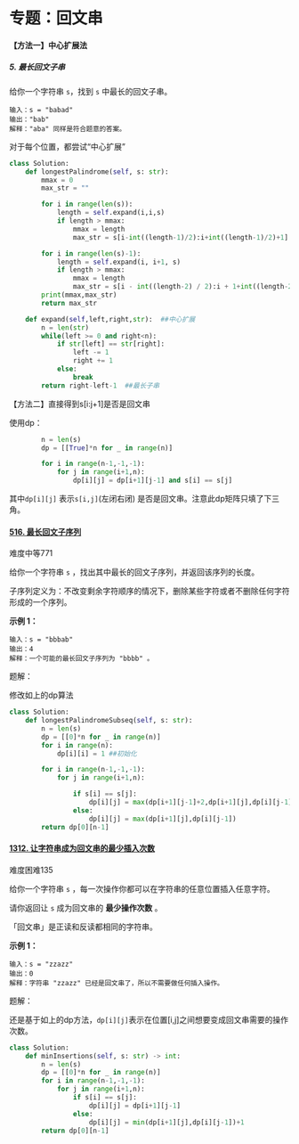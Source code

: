 # 专题：回文串

#### 【方法一】中心扩展法

##### 5. 最长回文子串

给你一个字符串 `s`，找到 `s` 中最长的回文子串。

```
输入：s = "babad"
输出："bab"
解释："aba" 同样是符合题意的答案。
```

对于每个位置，都尝试“中心扩展”

```python
class Solution:
    def longestPalindrome(self, s: str):
        mmax = 0
        max_str = ""

        for i in range(len(s)):
            length = self.expand(i,i,s)
            if length > mmax:
                mmax = length
                max_str = s[i-int((length-1)/2):i+int((length-1)/2)+1]

        for i in range(len(s)-1):
            length = self.expand(i, i+1, s)
            if length > mmax:
                mmax = length
                max_str = s[i - int((length-2) / 2):i + 1+int((length-2) / 2) + 1]
        print(mmax,max_str)
        return max_str

    def expand(self,left,right,str):  ##中心扩展
        n = len(str)
        while(left >= 0 and right<n):
            if str[left] == str[right]:
                left -= 1
                right += 1
            else:
                break
        return right-left-1  ##最长子串
```

【方法二】直接得到s[i:j+1]是否是回文串

使用dp：

```python
        n = len(s)
        dp = [[True]*n for _ in range(n)]

        for i in range(n-1,-1,-1):
            for j in range(i+1,n):
                dp[i][j] = dp[i+1][j-1] and s[i] == s[j]
```

其中`dp[i][j]` 表示`s[i,j]`(左闭右闭) 是否是回文串。注意此dp矩阵只填了下三角。



#### [516. 最长回文子序列](https://leetcode-cn.com/problems/longest-palindromic-subsequence/)

难度中等771

给你一个字符串 `s` ，找出其中最长的回文子序列，并返回该序列的长度。

子序列定义为：不改变剩余字符顺序的情况下，删除某些字符或者不删除任何字符形成的一个序列。

 

**示例 1：**

```
输入：s = "bbbab"
输出：4
解释：一个可能的最长回文子序列为 "bbbb" 。
```

题解：

修改如上的dp算法

```python
class Solution:
    def longestPalindromeSubseq(self, s: str):
        n = len(s)
        dp = [[0]*n for _ in range(n)]
        for i in range(n):
            dp[i][i] = 1 ##初始化

        for i in range(n-1,-1,-1):
            for j in range(i+1,n):

                if s[i] == s[j]:
                    dp[i][j] = max(dp[i+1][j-1]+2,dp[i+1][j],dp[i][j-1])
                else:
                    dp[i][j] = max(dp[i+1][j],dp[i][j-1])
        return dp[0][n-1]
```



#### [1312. 让字符串成为回文串的最少插入次数](https://leetcode-cn.com/problems/minimum-insertion-steps-to-make-a-string-palindrome/)

难度困难135

给你一个字符串 `s` ，每一次操作你都可以在字符串的任意位置插入任意字符。

请你返回让 `s` 成为回文串的 **最少操作次数** 。

「回文串」是正读和反读都相同的字符串。

 

**示例 1：**

```
输入：s = "zzazz"
输出：0
解释：字符串 "zzazz" 已经是回文串了，所以不需要做任何插入操作。
```

题解：

还是基于如上的dp方法，`dp[i][j]`表示在位置[i,j]之间想要变成回文串需要的操作次数。



```python
class Solution:
    def minInsertions(self, s: str) -> int:
        n = len(s)
        dp = [[0]*n for _ in range(n)]
        for i in range(n-1,-1,-1):
            for j in range(i+1,n):
                if s[i] == s[j]:
                    dp[i][j] = dp[i+1][j-1]
                else:
                    dp[i][j] = min(dp[i+1][j],dp[i][j-1])+1
        return dp[0][n-1]
```

